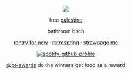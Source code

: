 <div align="center">
  
![](https://komarev.com/ghpvc/?username=akchouu&+color=blue&label=★ )

free [palestine](https://arab.org/click-to-help/palestine/)

</div>

<div align="center">
bathroom bitch
</div>


<div align="center">

[rentry for now](https://rentry.co/dollicore) · [retrospring](https://retrospring.net/@anthropicdesire) · [strawpage me](https://akoswonderland.straw.page)

</div>

<div align="center">

[![spotify-github-profile](https://spotify-github-profile.kittinanx.com/api/view?uid=31xu3wwd6hv7usmrqh2dnoppcqbq&cover_image=true&theme=natemoo-re&show_offline=true&background_color=3e1919&interchange=false&bar_color=4e93b1&bar_color_cover=true)](https://github.com/kittinan/spotify-github-profile)

</div>

<div align="center">
  
[@pt-awards](https://github.com/pt-awards) do the winners get food as a reward

</div>
